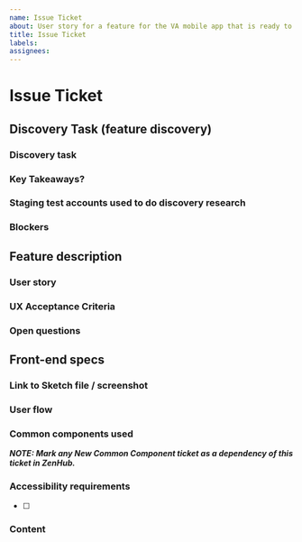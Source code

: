 ```yaml
---
name: Issue Ticket
about: User story for a feature for the VA mobile app that is ready to hand off to UX for design then engineering for implementation
title: Issue Ticket
labels:
assignees:
---
```

# Issue Ticket
<!-- Goal of these tickets: Write a user story for a feature for the VA mobile app that is ready to hand off to UX for design then engineering for implementation. This is talking about a screen or specific piece of functionality. -->

## Discovery Task (feature discovery)
### Discovery task 
<!-- (i.e. conversation with another team, review of past research, collaboration with engineering, etc) --> 
### Key Takeaways?
<!--What is the work? What did you find in discovery? What information do you now have that should drive Acceptability Criteria  --> 
### Staging test accounts used to do discovery research
<!-- indicate the accounts you used to get the data we need for design, engineering and QA -->
### Blockers
<!--Is there anything that keeps us from finishing this feature? Lack of staging accounts? Are there ACs we can't define? Why? -->

## Feature description
### User story
<!--As a user of the VA mobile app I would like to... -->
### UX Acceptance Criteria
### Open questions
<!--What is still missing or blocking? Do we need to do something to fully implement this story that isn't already done? What is that? -->
## Front-end specs
### Link to Sketch file / screenshot
<!-- link to file in Sketch Cloud, no InVision. Check file settings to make sure engineers have access. Be sure to surround area in scope with a red box if its not a whole screen update --> 
### User flow
<!--Write out the steps that the user would take  -->
### Common components used
<!-- Are new common components used? If you are suggesting a new CC, make a new ticket for it using the Common Component Ticket template. -->
***NOTE: Mark any New Common Component ticket as a dependency of this ticket in ZenHub.***

### Accessibility requirements
- [ ]
### Content
<!--List out all the content that needs to be in this ticket EXACTLY as it should appear in the app -->
